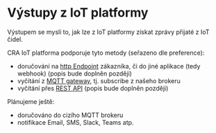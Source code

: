 # Výstupy z IoT platformy
Výstupem se myslí to, jak lze z IoT platformy získat zprávy přijaté z IoT čidel.

CRA IoT platforma podporuje tyto metody (seřazeno dle preference):
- doručování na [http Endpoint](HTTP/README.md) zákazníka, či do jiné aplikace (tedy webhook) (popis bude doplněn později)
- vyčítání z [MQTT gateway](MQTT%20gateway/README.md), tj. subscribe z našeho brokeru
- vyčítání přes [REST API](REST/README.md) (popis bude doplněn později)

Plánujeme ještě:
- doručováno do cizího MQTT brokeru
- notifikace Email, SMS, Slack, Teams atp.
